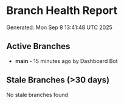 # Branch Health Report
Generated: Mon Sep  8 13:41:48 UTC 2025

## Active Branches
- **main** - 15 minutes ago by Dashboard Bot

## Stale Branches (>30 days)
No stale branches found

